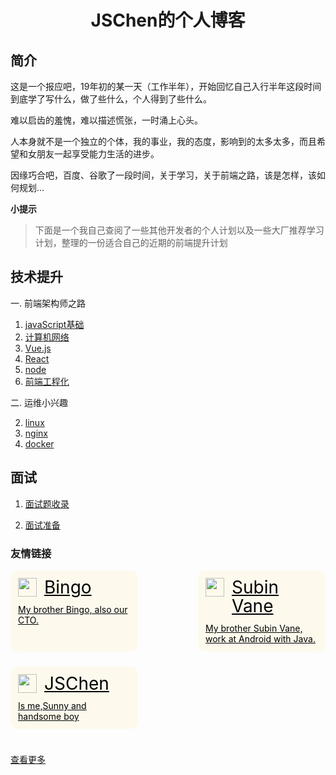 
<h1 align="center">JSChen的个人博客</h1>

## 简介

这是一个报应吧，19年初的某一天（工作半年），开始回忆自己入行半年这段时间到底学了写什么，做了些什么，个人得到了些什么。

难以启齿的羞愧，难以描述慌张，一时涌上心头。

人本身就不是一个独立的个体，我的事业，我的态度，影响到的太多太多，而且希望和女朋友一起享受能力生活的进步。

因缘巧合吧，百度、谷歌了一段时间，关于学习，关于前端之路，该是怎样，该如何规划...

**小提示**

> 下面是一个我自己查阅了一些其他开发者的个人计划以及一些大厂推荐学习计划，整理的一份适合自己的近期的前端提升计划

## 技术提升

一. 前端架构师之路

  1. [javaScript基础](https://blog.jschen.cc/pages/technology/architect/base/)
  2. [计算机网络](https://blog.jschen.cc/pages/technology/architect/network/)
  2. [Vue.js](https://blog.jschen.cc/pages/technology/architect/vue/)
  2. [React](https://blog.jschen.cc/pages/technology/architect/react/)
  2. [node](https://blog.jschen.cc/pages/technology/architect/node/)
  2. [前端工程化](https://blog.jschen.cc/pages/technology/architect/engineering/)
    
二. 运维小兴趣

  2. [linux](https://blog.jschen.cc/pages/technology/architect/engineering/)
  2. [nginx](https://blog.jschen.cc/pages/technology/architect/engineering/)
  2. [docker](https://blog.jschen.cc/pages/technology/architect/engineering/)

## 面试

1. [面试题收录](https://blog.jschen.cc/pages/interview/included/)

2. [面试准备](https://blog.jschen.cc/pages/interview/plan/)


<script>
// 打印叶子
console.log("%c ", "background: url(https://blog.jschen.cc/assets/img/LOGO.png) no-repeat center;padding-left:300px;padding-bottom: 242px")
</script>


<h3>友情链接</h3>

<html lang="en">
<head>
  <meta charset="UTF-8">
  <meta name="viewport" content="width=device-width, initial-scale=1.0">
  <title>Document</title>
  <style type="text/css">
    @media screen and (max-width: 720px) {
        .list {
          flex-direction: column;
          align-items: center;
        }
    }
    .list{
      margin: 0 auto;
      padding: 0;
      display: flex;
      flex-wrap: wrap;
      justify-content: space-between;
      width:100%;
    }
    .item{
      margin: 0 0 24px 0;
      border-radius: 12px;
      padding: 12px;
      display: block;
      flex-basis: 28%;
      max-width:28%;
      min-width:180px;
      color:#000;
      background-color: #fad44916;
      cursor: pointer;
    }
    .item-head{
      display: flex;
    }
    .item-head__logo{
      width: 30px;
      height: 30px;
    }
    .item-head__name{
      margin-left: 12px;
      line-height: 30px;
      font-size: 28px;
    }
    .item__des{
      margin-top: 12px;
    }
  </style>
</head>
<body>
  <ul class="list">
    <a class="item" href="https://bingozb.github.io/" target="_blank">
      <div class="item-head">
        <img class="item-head__logo" src="http://blog.jschen.cc/assets/img/bingo_logo.png"></img>
        <span class="item-head__name">Bingo</span>
      </div>
      <div class="item__des">
        My brother Bingo, also our CTO.
      </div>
    </a>
    <a class="item" href="http://blog.vane.ren/" target="_blank" >
      <div class="item-head">
        <img class="item-head__logo" src="/assets/img/vane_logo.jpg"></img>
        <span class="item-head__name">Subin Vane</span>
      </div>
      <div class="item__des">
        My brother Subin Vane, work at Android with Java.
      </div>
    </a>
    <a class="item" href="http://blog.jschen.cc/" target="_blank">
      <div class="item-head">
        <img class="item-head__logo" src="http://blog.jschen.cc/assets/img/LOGO.png"></img>
        <span class="item-head__name">JSChen</span>
      </div>
      <div class="item__des">
        Is me,Sunny and handsome boy
      </div>
    </a>
  </ul>
</body>
</html>

[查看更多](https://blog.jschen.cc/pages/blogroll/)